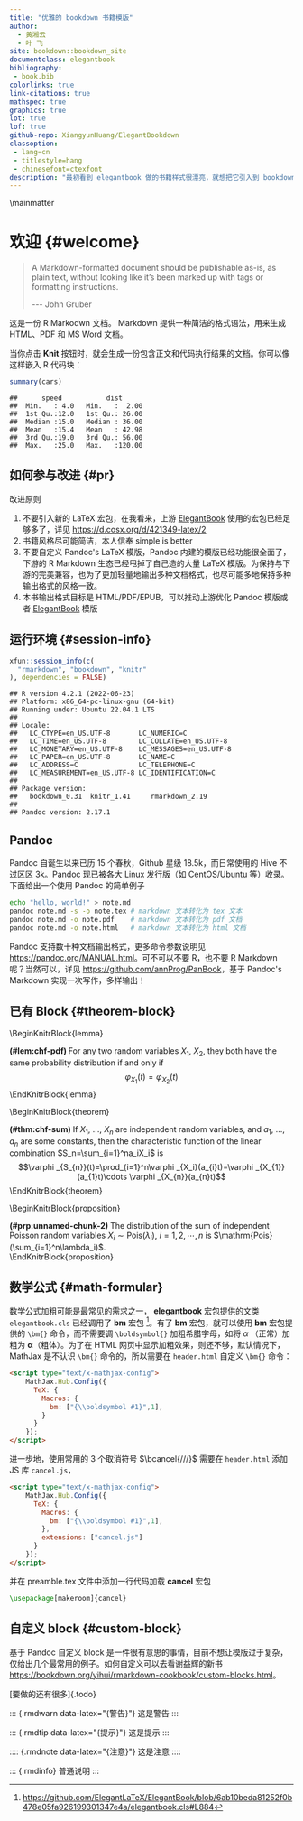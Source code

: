 ```yaml
--- 
title: "优雅的 bookdown 书籍模版"
author: 
  - 黄湘云
  - 叶 飞
site: bookdown::bookdown_site
documentclass: elegantbook
bibliography: 
 - book.bib
colorlinks: true
link-citations: true
mathspec: true
graphics: true
lot: true
lof: true
github-repo: XiangyunHuang/ElegantBookdown
classoption: 
 - lang=cn
 - titlestyle=hang
 - chinesefont=ctexfont
description: "最初看到 elegantbook 做的书籍样式很漂亮，就想把它引入到 bookdown 中，遂定制了此模版。在此基础上，做了迁移和扩展的工作，融合了 LaTeX (精美)、Pandoc (简洁) 和 R (强大) 的特性。"
---
```


\mainmatter

# 欢迎 {#welcome}

> A Markdown-formatted document should be publishable as-is, as plain text, without looking like it’s been marked up with tags or formatting instructions.  
> 
> --- John Gruber

这是一份 R Markodwn 文档。 Markdown 提供一种简洁的格式语法，用来生成 HTML、PDF 和 MS Word 文档。

当你点击 **Knit** 按钮时，就会生成一份包含正文和代码执行结果的文档。你可以像这样嵌入 R 代码块：


```r
summary(cars)
```

```
##      speed           dist       
##  Min.   : 4.0   Min.   :  2.00  
##  1st Qu.:12.0   1st Qu.: 26.00  
##  Median :15.0   Median : 36.00  
##  Mean   :15.4   Mean   : 42.98  
##  3rd Qu.:19.0   3rd Qu.: 56.00  
##  Max.   :25.0   Max.   :120.00
```



## 如何参与改进 {#pr}

改进原则

1. 不要引入新的 LaTeX 宏包，在我看来，上游 [ElegantBook](https://github.com/ElegantLaTeX/ElegantBook) 使用的宏包已经足够多了，详见 <https://d.cosx.org/d/421349-latex/2>
2. 书籍风格尽可能简洁，本人信奉 simple is better
3. 不要自定义 Pandoc's LaTeX 模版，Pandoc 内建的模版已经功能很全面了，下游的 R Markdown 生态已经甩掉了自己造的大量 LaTeX 模版。为保持与下游的完美兼容，也为了更加轻量地输出多种文档格式，也尽可能多地保持多种输出格式的风格一致。
4. 本书输出格式目标是 HTML/PDF/EPUB，可以推动上游优化 Pandoc 模版或者 [ElegantBook](https://github.com/ElegantLaTeX/ElegantBook) 模版



## 运行环境 {#session-info}


```r
xfun::session_info(c(
  "rmarkdown", "bookdown", "knitr"
), dependencies = FALSE)
```

```
## R version 4.2.1 (2022-06-23)
## Platform: x86_64-pc-linux-gnu (64-bit)
## Running under: Ubuntu 22.04.1 LTS
## 
## Locale:
##   LC_CTYPE=en_US.UTF-8       LC_NUMERIC=C              
##   LC_TIME=en_US.UTF-8        LC_COLLATE=en_US.UTF-8    
##   LC_MONETARY=en_US.UTF-8    LC_MESSAGES=en_US.UTF-8   
##   LC_PAPER=en_US.UTF-8       LC_NAME=C                 
##   LC_ADDRESS=C               LC_TELEPHONE=C            
##   LC_MEASUREMENT=en_US.UTF-8 LC_IDENTIFICATION=C       
## 
## Package version:
##   bookdown_0.31  knitr_1.41     rmarkdown_2.19
## 
## Pandoc version: 2.17.1
```


## Pandoc 

Pandoc 自诞生以来已历 15 个春秋，Github 星级 18.5k，而日常使用的 Hive 不过区区 3k。Pandoc 现已被各大 Linux 发行版（如 CentOS/Ubuntu 等）收录。下面给出一个使用 Pandoc 的简单例子

```bash
echo "hello, world!" > note.md
pandoc note.md -s -o note.tex # markdown 文本转化为 tex 文本
pandoc note.md -o note.pdf    # markdown 文本转化为 pdf 文档
pandoc note.md -o note.html   # markdown 文本转化为 html 文档
```

Pandoc 支持数十种文档输出格式，更多命令参数说明见 <https://pandoc.org/MANUAL.html>。可不可以不要 R，也不要 R Markdown 呢？当然可以，详见 <https://github.com/annProg/PanBook>，基于 Pandoc's Markdown 实现一次写作，多样输出！

## 已有 Block {#theorem-block}

\BeginKnitrBlock{lemma}<div class="lemma"><span class="lemma" id="lem:chf-pdf"><strong>(\#lem:chf-pdf) </strong></span>For any two random variables $X_1$, $X_2$, they both have the same probability distribution if and only if
$$\varphi _{X_1}(t)=\varphi _{X_2}(t)$$</div>\EndKnitrBlock{lemma}

\BeginKnitrBlock{theorem}<div class="theorem"><span class="theorem" id="thm:chf-sum"><strong>(\#thm:chf-sum) </strong></span>If $X_1$, ..., $X_n$ are independent random variables, and $a_1$, ..., $a_n$ are some constants, then the characteristic function of the linear combination $S_n=\sum_{i=1}^na_iX_i$ is
$$\varphi _{S_{n}}(t)=\prod_{i=1}^n\varphi _{X_i}(a_{i}t)=\varphi _{X_{1}}(a_{1}t)\cdots \varphi _{X_{n}}(a_{n}t)$$</div>\EndKnitrBlock{theorem}

\BeginKnitrBlock{proposition}<div class="proposition"><span class="proposition" id="prp:unnamed-chunk-2"><strong>(\#prp:unnamed-chunk-2) </strong></span>The distribution of the sum of independent Poisson random variables $X_i \sim \mathrm{Pois}(\lambda_i),\: i=1,2,\cdots,n$ is $\mathrm{Pois}(\sum_{i=1}^n\lambda_i)$.</div>\EndKnitrBlock{proposition}



## 数学公式 {#math-formular}

[^load-bm]: <https://github.com/ElegantLaTeX/ElegantBook/blob/6ab10beda81252f0b478e05fa926199301347e4a/elegantbook.cls#L884>

数学公式加粗可能是最常见的需求之一， **elegantbook** 宏包提供的文类 `elegantbook.cls` 已经调用了 **bm** 宏包 [^load-bm]。有了 **bm** 宏包，就可以使用 **bm** 宏包提供的 `\bm{}` 命令，而不需要调 `\boldsymbol{}` 加粗希腊字母，如将  $\alpha$ （正常）加粗为 $\bm{\alpha}$（粗体）。为了在 HTML 网页中显示加粗效果，则还不够，默认情况下， MathJax 是不认识 `\bm{}` 命令的，所以需要在 `header.html` 自定义 `\bm{}` 命令：

```html
<script type="text/x-mathjax-config">
    MathJax.Hub.Config({
      TeX: {
        Macros: {
          bm: ["{\\boldsymbol #1}",1],
        }
      }
    });
</script>
```

进一步地，使用常用的 3 个取消符号 $\bcancel{///}$ 需要在 `header.html` 添加 JS 库 `cancel.js`，

```html
<script type="text/x-mathjax-config">
    MathJax.Hub.Config({
      TeX: {
        Macros: {
          bm: ["{\\boldsymbol #1}",1],
        },
        extensions: ["cancel.js"]
      }
    });
</script>
```

并在 preamble.tex 文件中添加一行代码加载 **cancel** 宏包

```latex
\usepackage[makeroom]{cancel}
```

## 自定义 block {#custom-block}

基于 Pandoc 自定义 block 是一件很有意思的事情，目前不想让模版过于复杂，仅给出几个最常用的例子。如何自定义可以去看谢益辉的新书 <https://bookdown.org/yihui/rmarkdown-cookbook/custom-blocks.html>。

[要做的还有很多]{.todo}

::: {.rmdwarn data-latex="{警告}"}
这是警告
:::

::: {.rmdtip data-latex="{提示}"}
这是提示
:::

:::: {.rmdnote data-latex="{注意}"}
这是注意
::::

::: {.rmdinfo}
普通说明
:::

